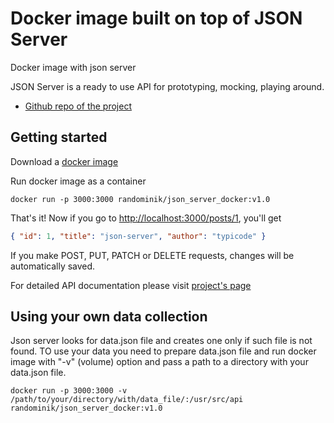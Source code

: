# Docker image built on top of JSON Server 
Docker image with json server

JSON Server is a ready to use API for prototyping, mocking, playing around.

* [Github repo of the project](https://github.com/typicode/json-server)


## Getting started

Download a [docker image](https://hub.docker.com/r/randominik/json_server_docker)

Run docker image as a container

```
docker run -p 3000:3000 randominik/json_server_docker:v1.0
```

That's it!
Now if you go to [http://localhost:3000/posts/1](http://localhost:3000/posts/1), you'll get

```json
{ "id": 1, "title": "json-server", "author": "typicode" }
```

If you make POST, PUT, PATCH or DELETE requests, changes will be automatically saved.

For detailed API documentation please visit [project's page](https://github.com/typicode/json-server)


## Using your own data collection

Json server looks for data.json file and creates one only if such file is not found.
TO use your data you need to prepare data.json file and run docker image with "-v" (volume) option and pass a path to a directory with your data.json file.

```
docker run -p 3000:3000 -v /path/to/your/directory/with/data_file/:/usr/src/api randominik/json_server_docker:v1.0
```
